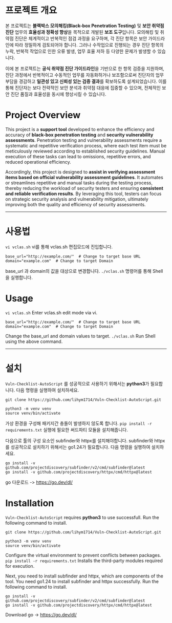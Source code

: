 # 프로젝트 개요

본 프로젝트는 **블랙박스 모의해킹(Black-box Penetration Testing)** 및 **보안 취약점 진단** 업무의 **효율성과 정확성 향상**을 목적으로 개발된 **보조 도구**입니다. 
모의해킹 및 취약점 진단은 체계적이고 반복적인 점검 과정을 요구하며, 각 진단 항목은 보안 가이드라인에 따라 정밀하게 검토되어야 합니다. 
그러나 수작업으로 진행되는 경우 진단 항목의 누락, 반복적 작업으로 인한 오류 발생, 업무 효율 저하 등 다양한 문제가 발생할 수 있습니다.

이에 본 프로젝트는 **공식 취약점 진단 가이드라인**을 기반으로 한 항목 검증을 지원하며, 진단 과정에서 반복적이고 수동적인 업무를 자동화하거나 보조함으로써 
진단자의 업무 부담을 경감하고 **일관성 있고 신뢰성 있는 검증 결과**를 확보하도록 설계되었습니다. 이를 통해 진단자는 보다 전략적인 보안 분석과 취약점 대응에 집중할 수 있으며, 
전체적인 보안 진단 품질과 효율성을 동시에 향상시킬 수 있습니다.



# Project Overview

This project is a **support tool** developed to enhance the efficiency and accuracy of **black-box penetration testing** and **security vulnerability assessments**. 
Penetration testing and vulnerability assessments require a systematic and repetitive verification process, 
where each test item must be meticulously reviewed according to established security guidelines. Manual execution of these tasks can lead to omissions, repetitive errors, and reduced operational efficiency.

Accordingly, this project is designed to **assist in verifying assessment items based on official vulnerability assessment guidelines**. 
It automates or streamlines repetitive and manual tasks during the testing process, thereby reducing the workload of security testers and ensuring **consistent and reliable verification results**. 
By leveraging this tool, testers can focus on strategic security analysis and vulnerability mitigation, ultimately improving both the quality and efficiency of security assessments.

---

# 사용법
```vi vclas.sh```
vi를 통해 vclas.sh 편집모드에 진입합니다.
```
base_url="http://example.com/"  # Change to target base URL
domain="example.com"  # Change to target Domain
```
base_url 과 domain의 값을 대상으로 변경합니다.
```./vclas.sh```
명령어를 통해 Shell을 실행합니다.

# Usage
```vi vclas.sh```
Enter vclas.sh edit mode via vi.
```
base_url="http://example.com/"  # Change to target base URL
domain="example.com"  # Change to target Domain
```
Change the base_url and domain values to target.
```./vclas.sh```
Run Shell using the above command.

---

# 설치
`Vuln-Checklist-AutoScript` 를 성공적으로 사용하기 위해서는 **python3**가 필요합니다. 다음 명령을 실행하여 설치하세요.
```
git clone https://github.com/lihym1714/Vuln-Checklist-AutoScript.git
```
```
python3 -m venv venv
source venv/bin/activate
```
가상 환경을 구성해 패키지간 충돌이 발생하지 않도록 합니다.
```pip install -r requirements.txt```
실행에 필요한 써드파티 모듈을 설치해줍니다.


다음으로 툴의 구성 요소인 subfinder와 httpx를 설치해야합니다.
subfinder와 httpx를 성공적으로 설치하기 위해서는 go1.24가 필요합니다. 다음 명령을 실행하여 설치하세요.
```
go install -v github.com/projectdiscovery/subfinder/v2/cmd/subfinder@latest
go install -v github.com/projectdiscovery/httpx/cmd/httpx@latest
```
go 다운로드 -> <https://go.dev/dl/>

# Installation
`Vuln-Checklist-AutoScript` requires **python3** to use successfull. Run the following command to install.
```
git clone https://github.com/lihym1714/Vuln-Checklist-AutoScript.git
```
```
python3 -m venv venv
source venv/bin/activate
```
Configure the virtual environment to prevent conflicts between packages.
```pip install -r requirements.txt```
Installs the third-party modules required for execution.


Next, you need to install subfinder and httpx, which are components of the tool.
You need go1.24 to install subfinder and httpx successfully. Run the following command to install.
```
go install -v github.com/projectdiscovery/subfinder/v2/cmd/subfinder@latest
go install -v github.com/projectdiscovery/httpx/cmd/httpx@latest
```
Download go -> <https://go.dev/dl/>
